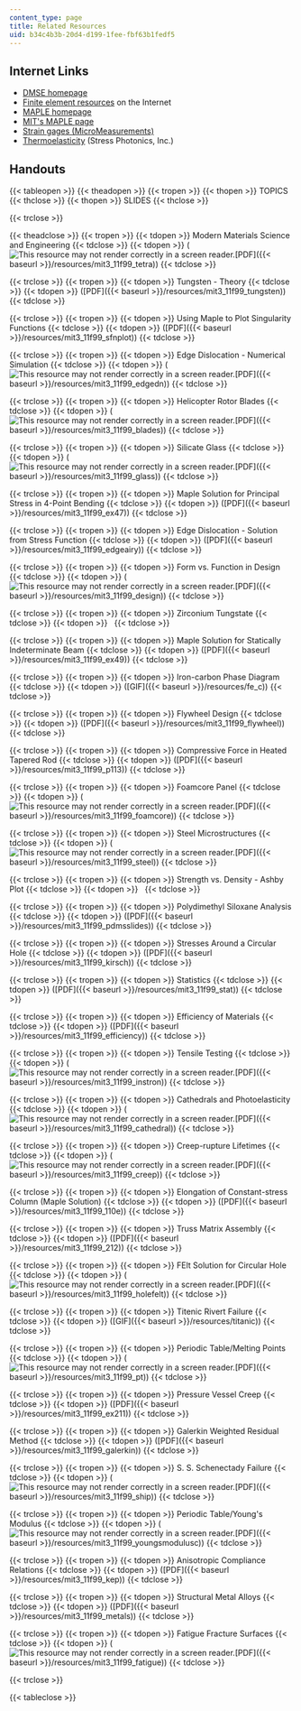 ```yaml
---
content_type: page
title: Related Resources
uid: b34c4b3b-20d4-d199-1fee-fbf63b1fedf5
---
```


Internet Links
--------------

*   [DMSE homepage](https://dmse.mit.edu/)
*   [Finite element resources](http://www.engr.usask.ca/) on the Internet
*   [MAPLE homepage](http://www.maplesoft.com/)
*   [MIT's MAPLE page](http://web.mit.edu/afs/athena.mit.edu/software/maple/www/home.html)
*   [Strain gages (MicroMeasurements)](http://www.vishay.com/company/brands/)
*   [Thermoelasticity](http://www.stressphotonics.com/) (Stress Photonics, Inc.)

Handouts
--------

{{< tableopen >}}
{{< theadopen >}}
{{< tropen >}}
{{< thopen >}}
TOPICS
{{< thclose >}}
{{< thopen >}}
SLIDES
{{< thclose >}}

{{< trclose >}}

{{< theadclose >}}
{{< tropen >}}
{{< tdopen >}}
Modern Materials Science and Engineering
{{< tdclose >}}
{{< tdopen >}}
(![This resource may not render correctly in a screen reader.](/images/inacessible.gif)[PDF]({{< baseurl >}}/resources/mit3_11f99_tetra))
{{< tdclose >}}

{{< trclose >}}
{{< tropen >}}
{{< tdopen >}}
Tungsten - Theory
{{< tdclose >}}
{{< tdopen >}}
([PDF]({{< baseurl >}}/resources/mit3_11f99_tungsten))
{{< tdclose >}}

{{< trclose >}}
{{< tropen >}}
{{< tdopen >}}
Using Maple to Plot Singularity Functions
{{< tdclose >}}
{{< tdopen >}}
([PDF]({{< baseurl >}}/resources/mit3_11f99_sfnplot))
{{< tdclose >}}

{{< trclose >}}
{{< tropen >}}
{{< tdopen >}}
Edge Dislocation - Numerical Simulation
{{< tdclose >}}
{{< tdopen >}}
(![This resource may not render correctly in a screen reader.](/images/inacessible.gif)[PDF]({{< baseurl >}}/resources/mit3_11f99_edgedn))
{{< tdclose >}}

{{< trclose >}}
{{< tropen >}}
{{< tdopen >}}
Helicopter Rotor Blades
{{< tdclose >}}
{{< tdopen >}}
(![This resource may not render correctly in a screen reader.](/images/inacessible.gif)[PDF]({{< baseurl >}}/resources/mit3_11f99_blades))
{{< tdclose >}}

{{< trclose >}}
{{< tropen >}}
{{< tdopen >}}
Silicate Glass
{{< tdclose >}}
{{< tdopen >}}
(![This resource may not render correctly in a screen reader.](/images/inacessible.gif)[PDF]({{< baseurl >}}/resources/mit3_11f99_glass))
{{< tdclose >}}

{{< trclose >}}
{{< tropen >}}
{{< tdopen >}}
Maple Solution for Principal Stress in 4-Point Bending
{{< tdclose >}}
{{< tdopen >}}
([PDF]({{< baseurl >}}/resources/mit3_11f99_ex47))
{{< tdclose >}}

{{< trclose >}}
{{< tropen >}}
{{< tdopen >}}
Edge Dislocation - Solution from Stress Function
{{< tdclose >}}
{{< tdopen >}}
([PDF]({{< baseurl >}}/resources/mit3_11f99_edgeairy))
{{< tdclose >}}

{{< trclose >}}
{{< tropen >}}
{{< tdopen >}}
Form vs. Function in Design
{{< tdclose >}}
{{< tdopen >}}
(![This resource may not render correctly in a screen reader.](/images/inacessible.gif)[PDF]({{< baseurl >}}/resources/mit3_11f99_design))
{{< tdclose >}}

{{< trclose >}}
{{< tropen >}}
{{< tdopen >}}
Zirconium Tungstate
{{< tdclose >}}
{{< tdopen >}}
 
{{< tdclose >}}

{{< trclose >}}
{{< tropen >}}
{{< tdopen >}}
Maple Solution for Statically Indeterminate Beam
{{< tdclose >}}
{{< tdopen >}}
([PDF]({{< baseurl >}}/resources/mit3_11f99_ex49))
{{< tdclose >}}

{{< trclose >}}
{{< tropen >}}
{{< tdopen >}}
Iron-carbon Phase Diagram
{{< tdclose >}}
{{< tdopen >}}
([GIF]({{< baseurl >}}/resources/fe_c))
{{< tdclose >}}

{{< trclose >}}
{{< tropen >}}
{{< tdopen >}}
Flywheel Design
{{< tdclose >}}
{{< tdopen >}}
([PDF]({{< baseurl >}}/resources/mit3_11f99_flywheel))
{{< tdclose >}}

{{< trclose >}}
{{< tropen >}}
{{< tdopen >}}
Compressive Force in Heated Tapered Rod
{{< tdclose >}}
{{< tdopen >}}
([PDF]({{< baseurl >}}/resources/mit3_11f99_p113))
{{< tdclose >}}

{{< trclose >}}
{{< tropen >}}
{{< tdopen >}}
Foamcore Panel
{{< tdclose >}}
{{< tdopen >}}
(![This resource may not render correctly in a screen reader.](/images/inacessible.gif)[PDF]({{< baseurl >}}/resources/mit3_11f99_foamcore))
{{< tdclose >}}

{{< trclose >}}
{{< tropen >}}
{{< tdopen >}}
Steel Microstructures
{{< tdclose >}}
{{< tdopen >}}
(![This resource may not render correctly in a screen reader.](/images/inacessible.gif)[PDF]({{< baseurl >}}/resources/mit3_11f99_steel))
{{< tdclose >}}

{{< trclose >}}
{{< tropen >}}
{{< tdopen >}}
Strength vs. Density - Ashby Plot
{{< tdclose >}}
{{< tdopen >}}
 
{{< tdclose >}}

{{< trclose >}}
{{< tropen >}}
{{< tdopen >}}
Polydimethyl Siloxane Analysis
{{< tdclose >}}
{{< tdopen >}}
([PDF]({{< baseurl >}}/resources/mit3_11f99_pdmsslides))
{{< tdclose >}}

{{< trclose >}}
{{< tropen >}}
{{< tdopen >}}
Stresses Around a Circular Hole
{{< tdclose >}}
{{< tdopen >}}
([PDF]({{< baseurl >}}/resources/mit3_11f99_kirsch))
{{< tdclose >}}

{{< trclose >}}
{{< tropen >}}
{{< tdopen >}}
Statistics
{{< tdclose >}}
{{< tdopen >}}
([PDF]({{< baseurl >}}/resources/mit3_11f99_stat))
{{< tdclose >}}

{{< trclose >}}
{{< tropen >}}
{{< tdopen >}}
Efficiency of Materials
{{< tdclose >}}
{{< tdopen >}}
([PDF]({{< baseurl >}}/resources/mit3_11f99_efficiency))
{{< tdclose >}}

{{< trclose >}}
{{< tropen >}}
{{< tdopen >}}
Tensile Testing
{{< tdclose >}}
{{< tdopen >}}
(![This resource may not render correctly in a screen reader.](/images/inacessible.gif)[PDF]({{< baseurl >}}/resources/mit3_11f99_instron))
{{< tdclose >}}

{{< trclose >}}
{{< tropen >}}
{{< tdopen >}}
Cathedrals and Photoelasticity
{{< tdclose >}}
{{< tdopen >}}
(![This resource may not render correctly in a screen reader.](/images/inacessible.gif)[PDF]({{< baseurl >}}/resources/mit3_11f99_cathedral))
{{< tdclose >}}

{{< trclose >}}
{{< tropen >}}
{{< tdopen >}}
Creep-rupture Lifetimes
{{< tdclose >}}
{{< tdopen >}}
(![This resource may not render correctly in a screen reader.](/images/inacessible.gif)[PDF]({{< baseurl >}}/resources/mit3_11f99_creep))
{{< tdclose >}}

{{< trclose >}}
{{< tropen >}}
{{< tdopen >}}
Elongation of Constant-stress Column (Maple Solution)
{{< tdclose >}}
{{< tdopen >}}
([PDF]({{< baseurl >}}/resources/mit3_11f99_110e))
{{< tdclose >}}

{{< trclose >}}
{{< tropen >}}
{{< tdopen >}}
Truss Matrix Assembly
{{< tdclose >}}
{{< tdopen >}}
([PDF]({{< baseurl >}}/resources/mit3_11f99_212))
{{< tdclose >}}

{{< trclose >}}
{{< tropen >}}
{{< tdopen >}}
FElt Solution for Circular Hole
{{< tdclose >}}
{{< tdopen >}}
(![This resource may not render correctly in a screen reader.](/images/inacessible.gif)[PDF]({{< baseurl >}}/resources/mit3_11f99_holefelt))
{{< tdclose >}}

{{< trclose >}}
{{< tropen >}}
{{< tdopen >}}
Titenic Rivert Failure
{{< tdclose >}}
{{< tdopen >}}
([GIF]({{< baseurl >}}/resources/titanic))
{{< tdclose >}}

{{< trclose >}}
{{< tropen >}}
{{< tdopen >}}
Periodic Table/Melting Points
{{< tdclose >}}
{{< tdopen >}}
(![This resource may not render correctly in a screen reader.](/images/inacessible.gif)[PDF]({{< baseurl >}}/resources/mit3_11f99_pt))
{{< tdclose >}}

{{< trclose >}}
{{< tropen >}}
{{< tdopen >}}
Pressure Vessel Creep
{{< tdclose >}}
{{< tdopen >}}
([PDF]({{< baseurl >}}/resources/mit3_11f99_ex211))
{{< tdclose >}}

{{< trclose >}}
{{< tropen >}}
{{< tdopen >}}
Galerkin Weighted Residual Method
{{< tdclose >}}
{{< tdopen >}}
([PDF]({{< baseurl >}}/resources/mit3_11f99_galerkin))
{{< tdclose >}}

{{< trclose >}}
{{< tropen >}}
{{< tdopen >}}
S. S. Schenectady Failure
{{< tdclose >}}
{{< tdopen >}}
(![This resource may not render correctly in a screen reader.](/images/inacessible.gif)[PDF]({{< baseurl >}}/resources/mit3_11f99_ship))
{{< tdclose >}}

{{< trclose >}}
{{< tropen >}}
{{< tdopen >}}
Periodic Table/Young's Modulus
{{< tdclose >}}
{{< tdopen >}}
(![This resource may not render correctly in a screen reader.](/images/inacessible.gif)[PDF]({{< baseurl >}}/resources/mit3_11f99_youngsmodulusc))
{{< tdclose >}}

{{< trclose >}}
{{< tropen >}}
{{< tdopen >}}
Anisotropic Compliance Relations
{{< tdclose >}}
{{< tdopen >}}
([PDF]({{< baseurl >}}/resources/mit3_11f99_kep))
{{< tdclose >}}

{{< trclose >}}
{{< tropen >}}
{{< tdopen >}}
Structural Metal Alloys
{{< tdclose >}}
{{< tdopen >}}
([PDF]({{< baseurl >}}/resources/mit3_11f99_metals))
{{< tdclose >}}

{{< trclose >}}
{{< tropen >}}
{{< tdopen >}}
Fatigue Fracture Surfaces
{{< tdclose >}}
{{< tdopen >}}
(![This resource may not render correctly in a screen reader.](/images/inacessible.gif)[PDF]({{< baseurl >}}/resources/mit3_11f99_fatigue))
{{< tdclose >}}

{{< trclose >}}

{{< tableclose >}}